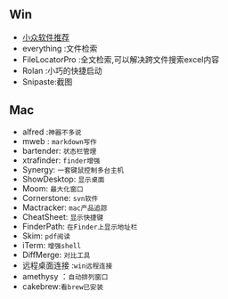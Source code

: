 ## Win

+ [小众软件推荐](http://love.appinn.com/)
+ everything :文件检索
+ FileLocatorPro :全文检索,可以解决跨文件搜索excel内容
+ Rolan :小巧的快捷启动
+ Snipaste:截图


## Mac
+ alfred :`神器不多说`
+ mweb : `markdown写作`
+ bartender: `状态栏管理`
+ xtrafinder: `finder增强`
+ Synergy:  `一套键鼠控制多台主机`
+ ShowDesktop:  `显示桌面`
+ Moom:   `最大化窗口`
+ Cornerstone:  `svn软件`
+ Mactracker:  `mac产品追踪`
+ CheatSheet:  `显示快捷键`
+ FinderPath: `在Finder上显示地址栏`
+ Skim:   `pdf阅读`
+ iTerm:    `增强shell`
+ DiffMerge: `对比工具`
+ 远程桌面连接 :`win远程连接`
+ amethysy ：`自动排列窗口`
+ cakebrew:`看brew已安装`
